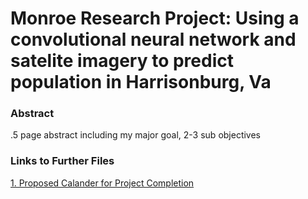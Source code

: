 # Monroe Research Project: Using a convolutional neural network and satelite imagery to predict population in Harrisonburg, Va
### Abstract
.5 page abstract including my major goal, 2-3 sub objectives

### Links to Further Files
[1. Proposed Calander for Project Completion](calander.md)
